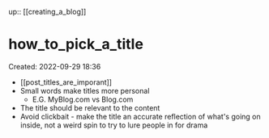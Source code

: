 up:: [[creating_a_blog]]

# how_to_pick_a_title
Created: 2022-09-29 18:36

- [[post_titles_are_imporant]]
- Small words make titles more personal
	- E.G. MyBlog.com vs Blog.com
- The title should be relevant to the content
- Avoid clickbait - make the title an accurate reflection of what's going on inside, not a weird spin to try to lure people in for drama